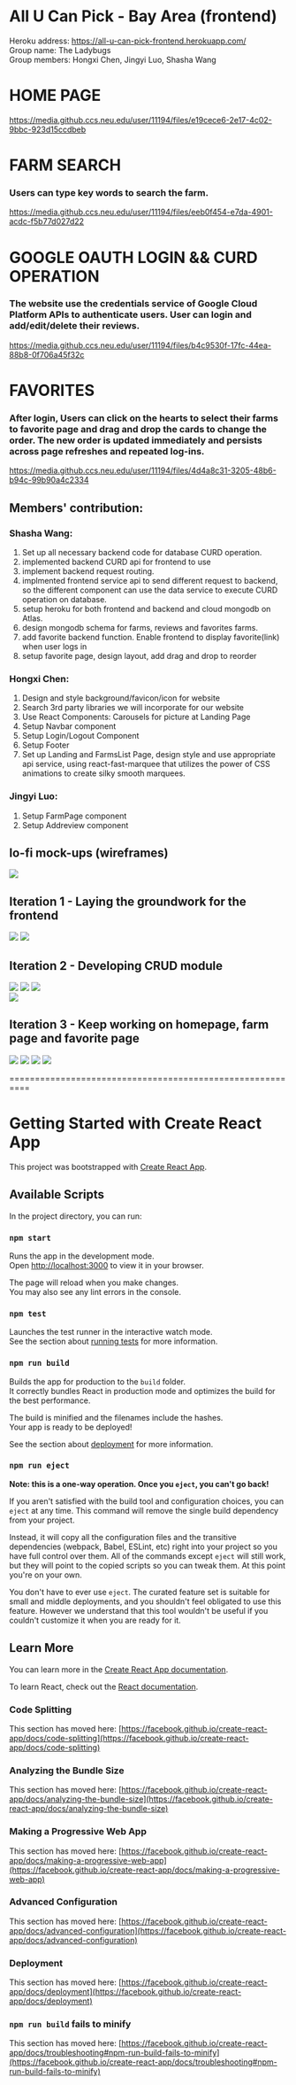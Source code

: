 # All U Can Pick - Bay Area (frontend) <br />
Heroku address: https://all-u-can-pick-frontend.herokuapp.com/  <br />
Group name: The Ladybugs <br />
Group members: Hongxi Chen, Jingyi Luo, Shasha Wang <br />
# HOME PAGE
https://media.github.ccs.neu.edu/user/11194/files/e19cece6-2e17-4c02-9bbc-923d15ccdbeb

# FARM SEARCH
### Users can type key words to search the farm.

https://media.github.ccs.neu.edu/user/11194/files/eeb0f454-e7da-4901-acdc-f5b77d027d22

# GOOGLE OAUTH LOGIN && CURD OPERATION
### The website use the credentials service of Google Cloud Platform APIs to authenticate users. User can login and add/edit/delete their reviews.

https://media.github.ccs.neu.edu/user/11194/files/b4c9530f-17fc-44ea-88b8-0f706a45f32c

# FAVORITES
### After login, Users can click on the hearts to select their farms to favorite page and drag and drop the cards to change the order. The new order is updated immediately and persists across page refreshes and repeated log-ins.

https://media.github.ccs.neu.edu/user/11194/files/4d4a8c31-3205-48b6-b94c-99b90a4c2334

## Members' contribution:<br />
### Shasha Wang: 
1. Set up all necessary backend code for database CURD operation. 
2. implemented backend CURD api for frontend to use
3. implement backend request routing.
4. implmented frontend service api to send different request to backend, so the different component can use the data service to execute CURD operation on database.
5. setup heroku for both frontend and backend and cloud mongodb on Atlas. 
6. design mongodb schema for farms, reviews and favorites farms.
7. add favorite backend function. Enable frontend to display favorite(link) when user logs in  
8. setup favorite page, design layout, add drag and drop to reorder <br />

### Hongxi Chen:
1.	Design and style background/favicon/icon for website
2.  Search 3rd party libraries we will incorporate for our website
3.  Use React Components: Carousels for picture at Landing Page
4.	Setup Navbar component
5.	Setup Login/Logout Component
6.  Setup Footer
7.	Set up Landing and FarmsList Page, design style and use appropriate api service, using react-fast-marquee that utilizes the power of CSS animations to create silky smooth marquees. <br />

### Jingyi Luo:
1.	Setup FarmPage component
2.	Setup Addreview component

## lo-fi mock-ups (wireframes) 
![](readmeSource/framework.png)
## Iteration 1 - Laying the groundwork for the frontend
![](readmeSource/landingPage-1.png)
![](readmeSource/farmlist-1.png)
## Iteration 2 - Developing CRUD module
![](readmeSource/landingPage-2.png)
![](readmeSource/landingPage-3.png)
![](readmeSource/farmlist-2.png)   
![](readmeSource/FarmPage.png)
## Iteration 3 - Keep working on homepage, farm page and favorite page
![](readmeSource/landingPage-4.png)
![](readmeSource/farmlist-3.png)
![](readmeSource/favorite.png) 
![](readmeSource/FarmPage.png)  
                                                  






==========================================================
# Getting Started with Create React App

This project was bootstrapped with [Create React App](https://github.com/facebook/create-react-app).

## Available Scripts

In the project directory, you can run:

### `npm start`

Runs the app in the development mode.\
Open [http://localhost:3000](http://localhost:3000) to view it in your browser.

The page will reload when you make changes.\
You may also see any lint errors in the console.

### `npm test`

Launches the test runner in the interactive watch mode.\
See the section about [running tests](https://facebook.github.io/create-react-app/docs/running-tests) for more information.

### `npm run build`

Builds the app for production to the `build` folder.\
It correctly bundles React in production mode and optimizes the build for the best performance.

The build is minified and the filenames include the hashes.\
Your app is ready to be deployed!

See the section about [deployment](https://facebook.github.io/create-react-app/docs/deployment) for more information.

### `npm run eject`

**Note: this is a one-way operation. Once you `eject`, you can't go back!**

If you aren't satisfied with the build tool and configuration choices, you can `eject` at any time. This command will remove the single build dependency from your project.

Instead, it will copy all the configuration files and the transitive dependencies (webpack, Babel, ESLint, etc) right into your project so you have full control over them. All of the commands except `eject` will still work, but they will point to the copied scripts so you can tweak them. At this point you're on your own.

You don't have to ever use `eject`. The curated feature set is suitable for small and middle deployments, and you shouldn't feel obligated to use this feature. However we understand that this tool wouldn't be useful if you couldn't customize it when you are ready for it.

## Learn More

You can learn more in the [Create React App documentation](https://facebook.github.io/create-react-app/docs/getting-started).

To learn React, check out the [React documentation](https://reactjs.org/).

### Code Splitting

This section has moved here: [https://facebook.github.io/create-react-app/docs/code-splitting](https://facebook.github.io/create-react-app/docs/code-splitting)

### Analyzing the Bundle Size

This section has moved here: [https://facebook.github.io/create-react-app/docs/analyzing-the-bundle-size](https://facebook.github.io/create-react-app/docs/analyzing-the-bundle-size)

### Making a Progressive Web App

This section has moved here: [https://facebook.github.io/create-react-app/docs/making-a-progressive-web-app](https://facebook.github.io/create-react-app/docs/making-a-progressive-web-app)

### Advanced Configuration

This section has moved here: [https://facebook.github.io/create-react-app/docs/advanced-configuration](https://facebook.github.io/create-react-app/docs/advanced-configuration)

### Deployment

This section has moved here: [https://facebook.github.io/create-react-app/docs/deployment](https://facebook.github.io/create-react-app/docs/deployment)

### `npm run build` fails to minify

This section has moved here: [https://facebook.github.io/create-react-app/docs/troubleshooting#npm-run-build-fails-to-minify](https://facebook.github.io/create-react-app/docs/troubleshooting#npm-run-build-fails-to-minify)
